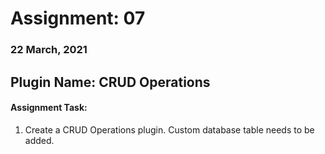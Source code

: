 # Assignment: 07
### 22 March, 2021

## Plugin Name: CRUD Operations
#### Assignment Task:
<ol>
  <li>Create a CRUD Operations plugin. Custom database table needs to be added.</li>
</ol>
<br>
